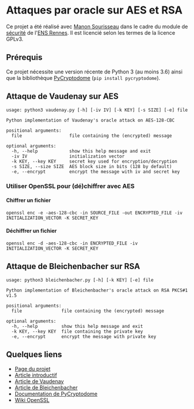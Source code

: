 # Attaques par oracle sur AES et RSA

Ce projet a été réalisé avec [Manon Sourisseau](https://github.com/ManonLittleMouse) dans le cadre du module de [sécurité](https://cmaurice.fr/teaching/ENS/) de l'[ENS Rennes](http://www.ens-rennes.fr/).
Il est licencié selon les termes de la licence GPLv3.

## Prérequis

Ce projet nécessite une version récente de Python 3 (au moins 3.6) ainsi que la bibliothèque [PyCryptodome](https://pycryptodome.readthedocs.io/en/latest/src/api.html) (`pip install pycryptodome`).

## Attaque de Vaudenay sur AES

```
usage: python3 vaudenay.py [-h] [-iv IV] [-k KEY] [-s SIZE] [-e] file

Python implementation of Vaudenay's oracle attack on AES-128-CBC

positional arguments:
  file                  file containing the (encrypted) message

optional arguments:
  -h, --help            show this help message and exit
  -iv IV                initialization vector
  -k KEY, --key KEY     secret key used for encryption/decryption
  -s SIZE, --size SIZE  AES block size in bits (128 by default)
  -e, --encrypt         encrypt the message with iv and secret key
```

### Utiliser OpenSSL pour (dé)chiffrer avec AES

#### Chiffrer un fichier
`openssl enc -e -aes-128-cbc -in SOURCE_FILE -out ENCRYPTED_FILE -iv INITIALIZATION_VECTOR -K SECRET_KEY`

#### Déchiffrer un fichier
`openssl enc -d -aes-128-cbc -in ENCRYPTED_FILE -iv INITIALIZATION_VECTOR -K SECRET_KEY`

## Attaque de Bleichenbacher sur RSA

```
usage: python3 bleichenbacher.py [-h] [-k KEY] [-e] file

Python implementation of Bleichenbacher's oracle attack on RSA PKCS#1 v1.5

positional arguments:
  file               file containing the (encrypted) message

optional arguments:
  -h, --help         show this help message and exit
  -k KEY, --key KEY  file containing the private key
  -e, --encrypt      encrypt the message with private key
```

## Quelques liens

* [Page du projet](https://cmaurice.fr/teaching/ENS/project6.html)
* [Article introductif](https://research.checkpoint.com/2019/cryptographic-attacks-a-guide-for-the-perplexed/)
* [Article de Vaudenay](https://www.iacr.org/archive/eurocrypt2002/23320530/cbc02_e02d.pdf)
* [Article de Bleichenbacher](http://archiv.infsec.ethz.ch/education/fs08/secsem/Bleichenbacher98.pdf)
* [Documentation de PyCryptodome](https://pycryptodome.readthedocs.io/en/latest/src/api.html)
* [Wiki OpenSSL](https://wiki.openssl.org/index.php/Enc)
